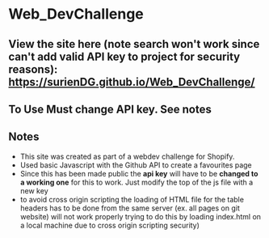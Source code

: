 # Web_DevChallenge

## View the site here (note search won't work since can't add valid API key to project for security reasons): https://surienDG.github.io/Web_DevChallenge/

## To Use Must change API key. See notes

## Notes

- This site was created as part of a webdev challenge for Shopify.
- Used basic Javascript with the Github API to create a favourites page
- Since this has been made public the **api key** will have to be **changed to a working one** for this to work. Just modify the top of the js file with a new key
- to avoid cross origin scripting the loading of HTML file for the table headers has to be done from the same server (ex. all pages on git website) will not work properly trying to do this by loading index.html on a local machine due to cross origin scripting security)
